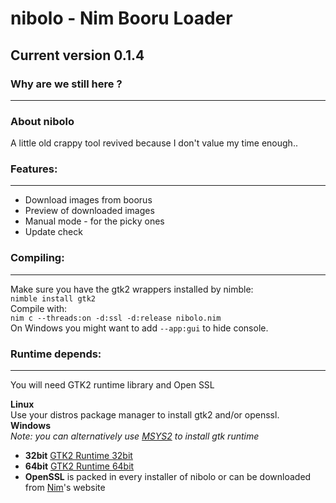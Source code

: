 # **nibolo - Nim Booru Loader**
## Current version 0.1.4
### Why are we still here ?
------------------------
### About nibolo
A little old crappy tool revived because I don't value my time enough..

### Features:
------------------------
* Download images from boorus
* Preview of downloaded images
* Manual mode - for the picky ones
* Update check

### Compiling:
------------------------
Make sure you have the gtk2 wrappers installed by nimble:  
`nimble install gtk2`  
Compile with:  
`nim c --threads:on -d:ssl -d:release nibolo.nim`  
On Windows you might want to add `--app:gui` to hide console.  

### Runtime depends:
------------------------
You will need GTK2 runtime library and Open SSL  
  
**Linux**  
Use your distros package manager to install gtk2 and/or openssl.  
**Windows**  
*Note: you can alternatively use [MSYS2](http://www.msys2.org/) to install gtk runtime* 
* **32bit** [GTK2 Runtime 32bit](http://downloads.sourceforge.net/gtk-win/gtk2-runtime-2.24.10-2012-10-10-ash.exe?download)
* **64bit** [GTK2 Runtime 64bit](https://github.com/tschoonj/GTK-for-Windows-Runtime-Environment-Installer/releases)
* **OpenSSL** is packed in every installer of nibolo or can be downloaded from [Nim](https://nim-lang.org/install_windows.html)'s website